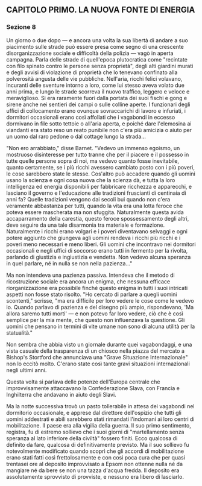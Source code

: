 ## CAPITOLO PRIMO. LA NUOVA FONTE DI ENERGIA

### Sezione 8

Un giorno o due dopo — e ancora una volta la sua libertà di andare a suo piacimento sulle strade può essere presa come segno di una crescente disorganizzazione sociale e difficoltà della polizia — vagò in aperta campagna. Parla delle strade di quell'epoca plutocratica come "recintate con filo spinato contro le persone senza proprietà", degli alti giardini murati e degli avvisi di violazione di proprietà che lo tenevano confinato alla polverosità angusta delle vie pubbliche. Nell'aria, ricchi felici volavano, incuranti delle sventure intorno a loro, come lui stesso aveva volato due anni prima, e lungo le strade scorreva il nuovo traffico, leggero e veloce e meraviglioso. Si era raramente fuori dalla portata dei suoi fischi e gong e sirene anche nei sentieri dei campi o sulle colline aperte. I funzionari degli uffici di collocamento erano ovunque sovraccarichi di lavoro e infuriati, i dormitori occasionali erano così affollati che i vagabondi in eccesso dormivano in file sotto tettoie o all'aria aperta, e poiché dare l'elemosina ai viandanti era stato reso un reato punibile non c'era più amicizia o aiuto per un uomo dal raro pedone o dal cottage lungo la strada...

"Non ero arrabbiato," disse Barnet. "Vedevo un immenso egoismo, un mostruoso disinteresse per tutto tranne che per il piacere e il possesso in tutte quelle persone sopra di noi, ma vedevo quanto fosse inevitabile, quanto certamente, se i più ricchi avessero cambiato posto con i più poveri, le cose sarebbero state le stesse. Cos'altro può accadere quando gli uomini usano la scienza e ogni cosa nuova che la scienza dà, e tutta la loro intelligenza ed energia disponibili per fabbricare ricchezza e apparecchi, e lasciano il governo e l'educazione alle tradizioni frusciantì di centinaia di anni fa? Quelle tradizioni vengono dai secoli bui quando non c'era veramente abbastanza per tutti, quando la vita era una lotta feroce che poteva essere mascherata ma non sfuggita. Naturalmente questa avida accaparramento della carestia, questo feroce spossessamento degli altri, deve seguire da una tale disarmonia tra materiale e formazione. Naturalmente i ricchi erano volgari e i poveri diventavano selvaggi e ogni potere aggiunto che giungeva agli uomini rendeva i ricchi più ricchi e i poveri meno necessari e meno liberi. Gli uomini che incontravo nei dormitori occasionali e negli uffici di soccorso erano tutti in fermento per la rivolta, parlando di giustizia e ingiustizia e vendetta. Non vedevo alcuna speranza in quel parlare, né in nulla se non nella pazienza..."

Ma non intendeva una pazienza passiva. Intendeva che il metodo di ricostruzione sociale era ancora un enigma, che nessuna efficace riorganizzazione era possibile finché questo enigma in tutti i suoi intricati aspetti non fosse stato risolto. "Ho cercato di parlare a quegli uomini scontenti," scrisse, "ma era difficile per loro vedere le cose come le vedevo io. Quando parlavo di pazienza e del disegno più ampio, rispondevano, 'Ma allora saremo tutti morti' — e non potevo far loro vedere, ciò che è così semplice per la mia mente, che questo non influenzava la questione. Gli uomini che pensano in termini di vite umane non sono di alcuna utilità per la statualità."

Non sembra che abbia visto un giornale durante quei vagabondaggi, e una vista casuale della trasparenza di un chiosco nella piazza del mercato a Bishop's Stortford che annunciava una "Grave Situazione Internazionale" non lo eccitò molto. C'erano state così tante gravi situazioni internazionali negli ultimi anni.

Questa volta si parlava delle potenze dell'Europa centrale che improvvisamente attaccavano la Confederazione Slava, con Francia e Inghilterra che andavano in aiuto degli Slavi.

Ma la notte successiva trovò un pasto tollerabile in attesa dei vagabondi nel dormitorio occasionale, e apprese dal direttore dell'ospizio che tutti gli uomini addestrati e abili sarebbero stati rimandati l'indomani ai loro centri di mobilitazione. Il paese era alla vigilia della guerra. Il suo primo sentimento, registra, fu di estremo sollievo che i suoi giorni di "martellamento senza speranza al lato inferiore della civiltà" fossero finiti. Ecco qualcosa di definito da fare, qualcosa di definitivamente previsto. Ma il suo sollievo fu notevolmente modificato quando scoprì che gli accordi di mobilitazione erano stati fatti così frettolosamente e con così poca cura che per quasi trentasei ore al deposito improvvisato a Epsom non ottenne nulla né da mangiare né da bere se non una tazza d'acqua fredda. Il deposito era assolutamente sprovvisto di provviste, e nessuno era libero di lasciarlo.
